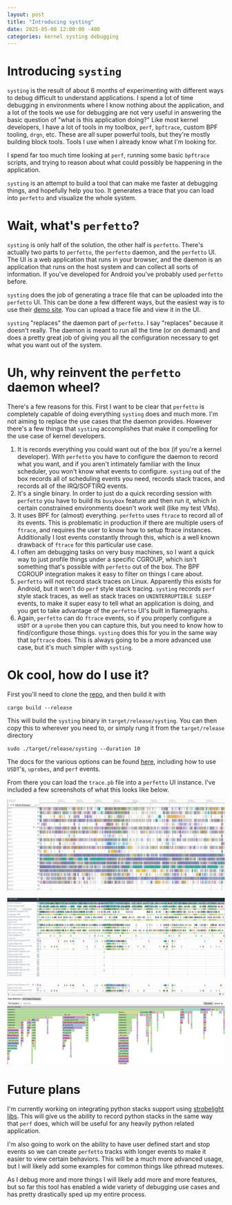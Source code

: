 ```yaml
---
layout: post
title: "Introducing systing"
date: 2025-05-08 12:00:00 -400
categories: kernel systing debugging
---
```


# Introducing `systing`

`systing` is the result of about 6 months of experimenting with different ways
to debug difficult to understand applications. I spend a lot of time debugging
in environments where I know nothing about the application, and a lot of the
tools we use for debugging are not very useful in answering the basic question
of "what is this application doing?" Like most kernel developers, I have a lot
of tools in my toolbox, `perf`, `bpftrace`, custom BPF tooling, `drgn`, etc.
These are all super powerful tools, but they're mostly building block tools.
Tools I use when I already know what I'm looking for.

I spend far too much time looking at `perf`, running some basic `bpftrace`
scripts, and trying to reason about what could possibly be happening in the
application.

`systing` is an attempt to build a tool that can make me faster at debugging
things, and hopefully help you too. It generates a trace that you can load into
`perfetto` and visualize the whole system.

# Wait, what's `perfetto`?

`systing` is only half of the solution, the other half is `perfetto`.  There's
actually two parts to `perfetto`, the `perfetto` daemon, and the `perfetto` UI.
The UI is a web application that runs in your browser, and the daemon is an
application that runs on the host system and can collect all sorts of
information. If you've developed for Android you've probably used `perfetto`
before.

`systing` does the job of generating a trace file that can be uploaded into the
`perfetto` UI.  This can be done a few different ways, but the easiest way is to
use their [demo site](https://ui.perfetto.dev/).  You can upload a trace file
and view it in the UI.

`systing` "replaces" the daemon part of `perfetto`.  I say "replaces" because it
doesn't really.  The daemon is meant to run all the time (or on demand) and does
a pretty great job of giving you all the configuration necessary to get what you
want out of the system.

# Uh, why reinvent the `perfetto` daemon wheel?

There's a few reasons for this. First I want to be clear that `perfetto` is
completely capable of doing everything `systing` does and much more. I'm not
aiming to replace the use cases that the daemon provides. However there's a few
things that `systing` accomplishes that make it compelling for the use case of
kernel developers.

1. It is records everything you could want out of the box (if you're a kernel
   developer).  With `perfetto` you have to configure the daemon to record what
   you want, and if you aren't intimately familiar with the linux scheduler, you
   won't know what events to configure.  `systing` out of the box records all of
   scheduling events you need, records stack traces, and records all of the
   IRQ/SOFTIRQ events.
2. It's a single binary. In order to just do a quick recording session with
   `perfetto` you have to build its `busybox` feature and then run it, which in
   certain constrained environments doesn't work well (like my test VMs).
3. It uses BPF for (almost) everything. `perfetto` uses `ftrace` to record all
   of its events. This is problematic in production if there are multiple users
   of `ftrace`, and requires the user to know how to setup ftrace instances.
   Additionally I lost events constantly through this, which is a well known
   drawback of `ftrace` for this particular use case.
4. I often am debugging tasks on very busy machines, so I want a quick way to
   just profile things under a specific CGROUP, which isn't something that's
   possible with `perfetto` out of the box. The BPF CGROUP integration makes it
   easy to filter on things I care about.
5. `perfetto` will not record stack traces on Linux. Apparently this exists for
   Android, but it won't do `perf` style stack tracing. `systing` records `perf`
   style stack traces, as well as stack traces on `UNINTERRUPTIBLE SLEEP`
   events, to make it super easy to tell what an application is doing, and you
   get to take advantage of the `perfetto` UI's built in flamegraphs.
6. Again, `perfetto` can do `ftrace` events, so if you properly configure a
   `USDT` or a `uprobe` then you can capture this, but you need to know how to
   find/configure those things. `systing` does this for you in the same way that
   `bpftrace` does.  This is always going to be a more advanced use case, but
   it's much simpler with `systing`.

# Ok cool, how do I use it?

First you'll need to clone the
[repo](https://github.com/josefbacik/systing.git), and then build it with

```
cargo build --release
```

This will build the `systing` binary in `target/release/systing`.  You can then
copy this to wherever you need to, or simply rung it from the `target/release`
directory

```
sudo ./target/release/systing --duration 10
```

The docs for the various options can be found
[here](https://github.com/josefbacik/systing/blob/main/docs/USAGE.adoc),
including how to use `USDT`'s, `uprobes`, and `perf` events.

From there you can load the `trace.pb` file into a `perfetto` UI instance. I've
included a few screenshots of what this looks like below.

![A screenshot of the CPU view](/docs/assets/perfetto-cpus.png "The main CPU view")

![A screenshot of the process view](/docs/assets/perfetto-threads.png "The main process view")

![A screenshot of the CPU view with a flamegraph](/docs/assets/perfetto-flamegraph.png "The thread view with a flamegraph")

# Future plans

I'm currently working on integrating python stacks support using [strobelight
libs](https://github.com/facebookincubator/strobelight-libs/). This will give
us the ability to record python stacks in the same way that `perf` does, which
will be useful for any heavily python related application.

I'm also going to work on the ability to have user defined start and stop events
so we can create `perfetto` tracks with longer events to make it easier to view
certain behaviors.  This will be a much more advanced usage, but I will likely
add some examples for common things like pthread mutexes.

As I debug more and more things I will likely add more and more features, but so
far this tool has enabled a wide variety of debugging use cases and has pretty
drastically sped up my entire process.
